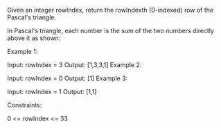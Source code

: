 Given an integer rowIndex, return the rowIndexth (0-indexed) row of the Pascal's triangle.

In Pascal's triangle, each number is the sum of the two numbers directly above it as shown:




Example 1:

Input: rowIndex = 3
Output: [1,3,3,1]
Example 2:

Input: rowIndex = 0
Output: [1]
Example 3:

Input: rowIndex = 1
Output: [1,1]


Constraints:

0 <= rowIndex <= 33
 